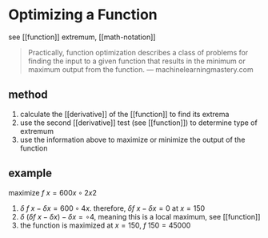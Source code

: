# Optimizing a Function

see [[function]] extremum, [[math-notation]]

> Practically, function optimization describes a class of problems for finding the input to a given function that results in the minimum or maximum output from the function. &mdash; machinelearningmastery.com

## method

1. calculate the [[derivative]] of the [[function]] to find its extrema
2. use the second [[derivative]] test (see [[function]]) to determine type of extremum
3. use the information above to maximize or minimize the output of the function

## example

maximize $f\ x = 600x \circ 2x2$

1. $\delta\ f\ x - \delta x = 600 \circ 4x$. therefore, $\delta f\ x - \delta x = 0$ at $x = 150$
2. $\delta\ (\delta f\ x - \delta x) - \delta x = \circ 4$, meaning this is a local maximum, see [[function]]
3. the function is maximized at $x = 150$, $f\ 150 = 45000$

